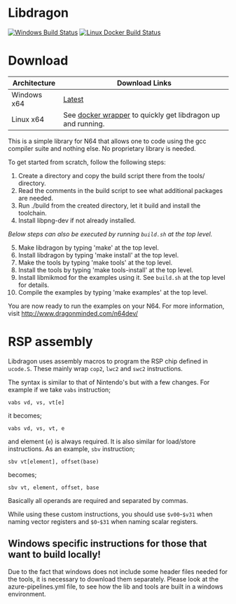 # Libdragon
[![Windows Build Status](https://dev.azure.com/n64-tools/N64-Tools/_apis/build/status/N64-tools.libdragon-sdk)](https://dev.azure.com/n64-tools/N64-Tools/_build/latest?definitionId=2)
[![Linux Docker Build Status](https://travis-ci.org/DragonMinded/libdragon.svg?branch=master)](https://travis-ci.org/DragonMinded/libdragon)

# Download
Architecture | Download Links
--- | --- 
Windows x64 | [Latest](https://n64tools.blob.core.windows.net/binaries/N64-tools/libdragon/master/latest/libdragon-win64.zip)
Linux x64 | See [docker wrapper](https://github.com/anacierdem/libdragon-docker) to quickly get libdragon up and running.

This is a simple library for N64 that allows one to code using the gcc compiler suite and nothing else. No proprietary library is needed.



To get started from scratch, follow the following steps:

1. Create a directory and copy the build script there from the tools/ directory.
2. Read the comments in the build script to see what additional packages are needed.
3. Run ./build from the created directory, let it build and install the toolchain.
4. Install libpng-dev if not already installed.

*Below steps can also be executed by running `build.sh` at the top level.*

5. Make libdragon by typing 'make' at the top level.
6. Install libdragon by typing 'make install' at the top level.
7. Make the tools by typing 'make tools' at the top level.
8. Install the tools by typing 'make tools-install' at the top level.
9.  Install libmikmod for the examples using it. See `build.sh` at the top level for details.
10. Compile the examples by typing 'make examples' at the top level.

You are now ready to run the examples on your N64.
For more information, visit http://www.dragonminded.com/n64dev/

# RSP assembly

Libdragon uses assembly macros to program the RSP chip defined in `ucode.S`. These mainly wrap `cop2`, `lwc2` and `swc2` instructions.

The syntax is similar to that of Nintendo's but with a few changes. For example if we take `vabs` instruction;

    vabs vd, vs, vt[e]

it becomes;

    vabs vd, vs, vt, e

and element (`e`) is always required. It is also similar for load/store instructions. As an example, `sbv` instruction;

    sbv vt[element], offset(base)

becomes;

    sbv vt, element, offset, base

Basically all operands are required and separated by commas.

While using these custom instructions, you should use `$v00`-`$v31` when naming vector registers and `$0`-`$31` when naming scalar registers.

## Windows specific instructions for those that want to build locally!
Due to the fact that windows does not include some header files needed for the tools, it is necessary to download them separately.
Please look at the azure-pipelines.yml file, to see how the lib and tools are built in a windows environment.

